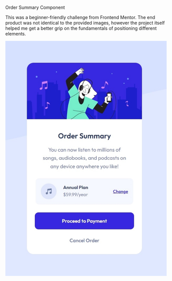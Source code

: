 Order Summary Component

This was a beginner-friendly challenge from Frontend Mentor. The end product was not identical to the provided images, however the project itself helped me get a better grip on the fundamentals of positioning different elements.

![](./screenshot.png)
